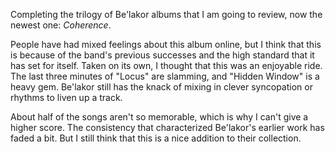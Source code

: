 Completing the trilogy of Be'lakor albums that I am going to review, now the newest one:
*Coherence*.

People have had mixed feelings about this album online, but I think that this is
because of the band's previous successes and the high standard that it has set for itself. 
Taken on its own, I thought that this was an enjoyable ride. The last three minutes of
"Locus" are slamming, and "Hidden Window" is a heavy gem. Be'lakor still has the knack
of mixing in clever syncopation or rhythms to liven up a track.

About half of the songs aren't so memorable, which is why I can't give a higher score. The
consistency that characterized Be'lakor's earlier work has faded a bit. But I
still think that this is a nice addition to their collection.
